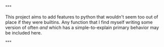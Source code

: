 """

This project aims to add features to python that wouldn't seem too out of place if they were builtins. Any function that I find myself writing some version of often _and_ which has a simple-to-explain primary behavior may be included here.

"""